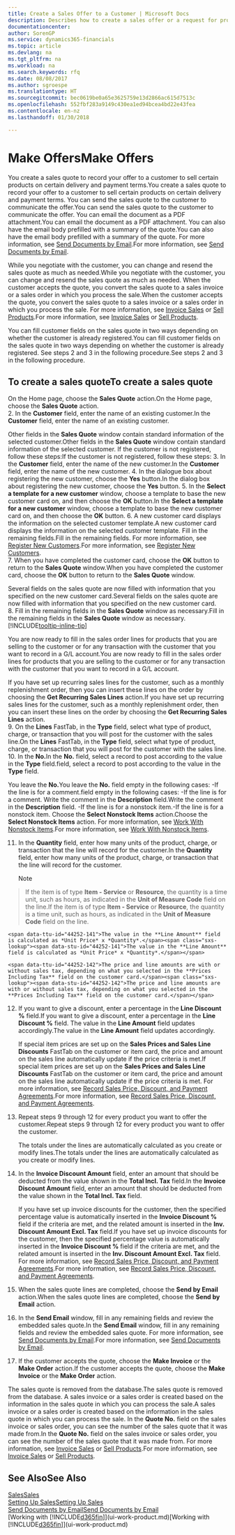 ```yaml
---
title: Create a Sales Offer to a Customer | Microsoft Docs
description: Describes how to create a sales offer or a request for proposal (RFQ) document to record your offer to a customer to sell products under certain terms.
documentationcenter: 
author: SorenGP
ms.service: dynamics365-financials
ms.topic: article
ms.devlang: na
ms.tgt_pltfrm: na
ms.workload: na
ms.search.keywords: rfq
ms.date: 08/08/2017
ms.author: sgroespe
ms.translationtype: HT
ms.sourcegitcommit: bec0619be0a65e3625759e13d2866ac615d7513c
ms.openlocfilehash: 552fbf283a9149c430ea1ed94bcea4bd22e43fea
ms.contentlocale: en-nz
ms.lasthandoff: 01/30/2018

---
```

# <a name="make-offers"></a><span data-ttu-id="44252-103">Make Offers</span><span class="sxs-lookup"><span data-stu-id="44252-103">Make Offers</span></span>
<span data-ttu-id="44252-104">You create a sales quote to record your offer to a customer to sell certain products on certain delivery and payment terms.</span><span class="sxs-lookup"><span data-stu-id="44252-104">You create a sales quote to record your offer to a customer to sell certain products on certain delivery and payment terms.</span></span> <span data-ttu-id="44252-105">You can send the sales quote to the customer to communicate the offer.</span><span class="sxs-lookup"><span data-stu-id="44252-105">You can send the sales quote to the customer to communicate the offer.</span></span> <span data-ttu-id="44252-106">You can email the document as a PDF attachment.</span><span class="sxs-lookup"><span data-stu-id="44252-106">You can email the document as a PDF attachment.</span></span> <span data-ttu-id="44252-107">You can also have the email body prefilled with a summary of the quote.</span><span class="sxs-lookup"><span data-stu-id="44252-107">You can also have the email body prefilled with a summary of the quote.</span></span> <span data-ttu-id="44252-108">For more information, see [Send Documents by Email](ui-how-send-documents-email.md).</span><span class="sxs-lookup"><span data-stu-id="44252-108">For more information, see [Send Documents by Email](ui-how-send-documents-email.md).</span></span>

<span data-ttu-id="44252-109">While you negotiate with the customer, you can change and resend the sales quote as much as needed.</span><span class="sxs-lookup"><span data-stu-id="44252-109">While you negotiate with the customer, you can change and resend the sales quote as much as needed.</span></span> <span data-ttu-id="44252-110">When the customer accepts the quote, you convert the sales quote to a sales invoice or a sales order in which you process the sale.</span><span class="sxs-lookup"><span data-stu-id="44252-110">When the customer accepts the quote, you convert the sales quote to a sales invoice or a sales order in which you process the sale.</span></span> <span data-ttu-id="44252-111">For more information, see [Invoice Sales](sales-how-invoice-sales.md) or [Sell Products](sales-how-sell-products.md).</span><span class="sxs-lookup"><span data-stu-id="44252-111">For more information, see [Invoice Sales](sales-how-invoice-sales.md) or [Sell Products](sales-how-sell-products.md).</span></span>

<span data-ttu-id="44252-112">You can fill customer fields on the sales quote in two ways depending on whether the customer is already registered.</span><span class="sxs-lookup"><span data-stu-id="44252-112">You can fill customer fields on the sales quote in two ways depending on whether the customer is already registered.</span></span> <span data-ttu-id="44252-113">See steps 2 and 3 in the following procedure.</span><span class="sxs-lookup"><span data-stu-id="44252-113">See steps 2 and 3 in the following procedure.</span></span>

## <a name="to-create-a-sales-quote"></a><span data-ttu-id="44252-114">To create a sales quote</span><span class="sxs-lookup"><span data-stu-id="44252-114">To create a sales quote</span></span>
<span data-ttu-id="44252-115">On the Home page,  choose the **Sales Quote** action.</span><span class="sxs-lookup"><span data-stu-id="44252-115">On the Home page,  choose the **Sales Quote** action.</span></span>  
2. <span data-ttu-id="44252-116">In the **Customer** field, enter the name of an existing customer.</span><span class="sxs-lookup"><span data-stu-id="44252-116">In the **Customer** field, enter the name of an existing customer.</span></span>

   <span data-ttu-id="44252-117">Other fields in the **Sales Quote** window contain standard information of the selected customer.</span><span class="sxs-lookup"><span data-stu-id="44252-117">Other fields in the **Sales Quote** window contain standard information of the selected customer.</span></span> <span data-ttu-id="44252-118">If the customer is not registered, follow these steps:</span><span class="sxs-lookup"><span data-stu-id="44252-118">If the customer is not registered, follow these steps:</span></span>
3. <span data-ttu-id="44252-119">In the **Customer** field, enter the name of the new customer.</span><span class="sxs-lookup"><span data-stu-id="44252-119">In the **Customer** field, enter the name of the new customer.</span></span>
4. <span data-ttu-id="44252-120">In the dialogue box about registering the new customer, choose the **Yes** button.</span><span class="sxs-lookup"><span data-stu-id="44252-120">In the dialog box about registering the new customer, choose the **Yes** button.</span></span>
5. <span data-ttu-id="44252-121">In the **Select a template for a new customer** window, choose a template to base the new customer card on, and then choose the **OK** button.</span><span class="sxs-lookup"><span data-stu-id="44252-121">In the **Select a template for a new customer** window, choose a template to base the new customer card on, and then choose the **OK** button.</span></span>
6. <span data-ttu-id="44252-122">A new customer card displays the information on the selected customer template.</span><span class="sxs-lookup"><span data-stu-id="44252-122">A new customer card displays the information on the selected customer template.</span></span> <span data-ttu-id="44252-123">Fill in the remaining fields.</span><span class="sxs-lookup"><span data-stu-id="44252-123">Fill in the remaining fields.</span></span> <span data-ttu-id="44252-124">For more information, see [Register New Customers](sales-how-register-new-customers.md).</span><span class="sxs-lookup"><span data-stu-id="44252-124">For more information, see [Register New Customers](sales-how-register-new-customers.md).</span></span>  
7. <span data-ttu-id="44252-125">When you have completed the customer card, choose the **OK** button to return to the **Sales Quote** window.</span><span class="sxs-lookup"><span data-stu-id="44252-125">When you have completed the customer card, choose the **OK** button to return to the **Sales Quote** window.</span></span>

   <span data-ttu-id="44252-126">Several fields on the sales quote are now filled with information that you specified on the new customer card.</span><span class="sxs-lookup"><span data-stu-id="44252-126">Several fields on the sales quote are now filled with information that you specified on the new customer card.</span></span>  
8. <span data-ttu-id="44252-127">Fill in the remaining fields in the **Sales Quote** window as necessary.</span><span class="sxs-lookup"><span data-stu-id="44252-127">Fill in the remaining fields in the **Sales Quote** window as necessary.</span></span> [!INCLUDE[tooltip-inline-tip](includes/tooltip-inline-tip_md.md)]  

<span data-ttu-id="44252-128">You are now ready to fill in the sales order lines for products that you are selling to the customer or for any transaction with the customer that you want to record in a G/L account.</span><span class="sxs-lookup"><span data-stu-id="44252-128">You are now ready to fill in the sales order lines for products that you are selling to the customer or for any transaction with the customer that you want to record in a G/L account.</span></span>   

<span data-ttu-id="44252-129">If you have set up recurring sales lines for the customer, such as a monthly replenishment order, then you can insert these lines on the order by choosing the **Get Recurring Sales Lines** action.</span><span class="sxs-lookup"><span data-stu-id="44252-129">If you have set up recurring sales lines for the customer, such as a monthly replenishment order, then you can insert these lines on the order by choosing the **Get Recurring Sales Lines** action.</span></span>  
9. <span data-ttu-id="44252-130">On the **Lines** FastTab, in the **Type** field, select what type of product, charge, or transaction that you will post for the customer with the sales line.</span><span class="sxs-lookup"><span data-stu-id="44252-130">On the **Lines** FastTab, in the **Type** field, select what type of product, charge, or transaction that you will post for the customer with the sales line.</span></span>
10. <span data-ttu-id="44252-131">In the **No.**</span><span class="sxs-lookup"><span data-stu-id="44252-131">In the **No.**</span></span> <span data-ttu-id="44252-132">field, select a record to post according to the value in the **Type** field.</span><span class="sxs-lookup"><span data-stu-id="44252-132">field, select a record to post according to the value in the **Type** field.</span></span>

 <span data-ttu-id="44252-133">You leave the **No.**</span><span class="sxs-lookup"><span data-stu-id="44252-133">You leave the **No.**</span></span> <span data-ttu-id="44252-134">field empty in the following cases: -If the line is for a comment.</span><span class="sxs-lookup"><span data-stu-id="44252-134">field empty in the following cases: -If the line is for a comment.</span></span> <span data-ttu-id="44252-135">Write the comment in the **Description** field.</span><span class="sxs-lookup"><span data-stu-id="44252-135">Write the comment in the **Description** field.</span></span>
 <span data-ttu-id="44252-136">-If the line is for a nonstock item.</span><span class="sxs-lookup"><span data-stu-id="44252-136">-If the line is for a nonstock item.</span></span> <span data-ttu-id="44252-137">Choose the **Select Nonstock Items** action.</span><span class="sxs-lookup"><span data-stu-id="44252-137">Choose the **Select Nonstock Items** action.</span></span> <span data-ttu-id="44252-138">For more information, see [Work With Nonstock Items](inventory-how-work-nonstock-items.md).</span><span class="sxs-lookup"><span data-stu-id="44252-138">For more information, see [Work With Nonstock Items](inventory-how-work-nonstock-items.md).</span></span>

11. <span data-ttu-id="44252-139">In the **Quantity** field, enter how many units of the product, charge, or transaction that the line will record for the customer.</span><span class="sxs-lookup"><span data-stu-id="44252-139">In the **Quantity** field, enter how many units of the product, charge, or transaction that the line will record for the customer.</span></span>

    > [!NOTE]  
>   <span data-ttu-id="44252-140">If the item is of type **Item - Service** or **Resource**, the quantity is a time unit, such as hours, as indicated in the **Unit of Measure Code** field on the line.</span><span class="sxs-lookup"><span data-stu-id="44252-140">If the item is of type **Item - Service** or **Resource**, the quantity is a time unit, such as hours, as indicated in the **Unit of Measure Code** field on the line.</span></span>  

    <span data-ttu-id="44252-141">The value in the **Line Amount** field is calculated as *Unit Price* x *Quantity*.</span><span class="sxs-lookup"><span data-stu-id="44252-141">The value in the **Line Amount** field is calculated as *Unit Price* x *Quantity*.</span></span>  

    <span data-ttu-id="44252-142">The price and line amounts are with or without sales tax, depending on what you selected in the **Prices Including Tax** field on the customer card.</span><span class="sxs-lookup"><span data-stu-id="44252-142">The price and line amounts are with or without sales tax, depending on what you selected in the **Prices Including Tax** field on the customer card.</span></span>  
12. <span data-ttu-id="44252-143">If you want to give a discount, enter a percentage in the **Line Discount %** field.</span><span class="sxs-lookup"><span data-stu-id="44252-143">If you want to give a discount, enter a percentage in the **Line Discount %** field.</span></span> <span data-ttu-id="44252-144">The value in the **Line Amount** field updates accordingly.</span><span class="sxs-lookup"><span data-stu-id="44252-144">The value in the **Line Amount** field updates accordingly.</span></span>  

    <span data-ttu-id="44252-145">If special item prices are set up on the **Sales Prices and Sales Line Discounts** FastTab on the customer or item card, the price and amount on the sales line automatically update if the price criteria is met.</span><span class="sxs-lookup"><span data-stu-id="44252-145">If special item prices are set up on the **Sales Prices and Sales Line Discounts** FastTab on the customer or item card, the price and amount on the sales line automatically update if the price criteria is met.</span></span> <span data-ttu-id="44252-146">For more information, see [Record Sales Price, Discount, and Payment Agreements](sales-how-record-sales-price-discount-payment-agreements.md).</span><span class="sxs-lookup"><span data-stu-id="44252-146">For more information, see [Record Sales Price, Discount, and Payment Agreements](sales-how-record-sales-price-discount-payment-agreements.md).</span></span>  
13. <span data-ttu-id="44252-147">Repeat steps 9 through 12 for every product you want to offer the customer.</span><span class="sxs-lookup"><span data-stu-id="44252-147">Repeat steps 9 through 12 for every product you want to offer the customer.</span></span>  

    <span data-ttu-id="44252-148">The totals under the lines are automatically calculated as you create or modify lines.</span><span class="sxs-lookup"><span data-stu-id="44252-148">The totals under the lines are automatically calculated as you create or modify lines.</span></span>  
14. <span data-ttu-id="44252-149">In the **Invoice Discount Amount** field, enter an amount that should be deducted from the value shown in the **Total Incl. Tax** field.</span><span class="sxs-lookup"><span data-stu-id="44252-149">In the **Invoice Discount Amount** field, enter an amount that should be deducted from the value shown in the **Total Incl. Tax** field.</span></span>

    <span data-ttu-id="44252-150">If you have set up invoice discounts for the customer, then the specified percentage value is automatically inserted in the **Invoice Discount %** field if the criteria are met, and the related amount is inserted in the **Inv. Discount Amount Excl. Tax** field.</span><span class="sxs-lookup"><span data-stu-id="44252-150">If you have set up invoice discounts for the customer, then the specified percentage value is automatically inserted in the **Invoice Discount %** field if the criteria are met, and the related amount is inserted in the **Inv. Discount Amount Excl. Tax** field.</span></span> <span data-ttu-id="44252-151">For more information, see [Record Sales Price, Discount, and Payment Agreements](sales-how-record-sales-price-discount-payment-agreements.md).</span><span class="sxs-lookup"><span data-stu-id="44252-151">For more information, see [Record Sales Price, Discount, and Payment Agreements](sales-how-record-sales-price-discount-payment-agreements.md).</span></span>
15. <span data-ttu-id="44252-152">When the sales quote lines are completed, choose the **Send by Email** action.</span><span class="sxs-lookup"><span data-stu-id="44252-152">When the sales quote lines are completed, choose the **Send by Email** action.</span></span>
16. <span data-ttu-id="44252-153">In the **Send Email** window, fill in any remaining fields and review the embedded sales quote.</span><span class="sxs-lookup"><span data-stu-id="44252-153">In the **Send Email** window, fill in any remaining fields and review the embedded sales quote.</span></span> <span data-ttu-id="44252-154">For more information, see [Send Documents by Email](ui-how-send-documents-email.md).</span><span class="sxs-lookup"><span data-stu-id="44252-154">For more information, see [Send Documents by Email](ui-how-send-documents-email.md).</span></span>
17. <span data-ttu-id="44252-155">If the customer accepts the quote, choose the **Make Invoice** or the **Make Order** action.</span><span class="sxs-lookup"><span data-stu-id="44252-155">If the customer accepts the quote, choose the **Make Invoice** or the **Make Order** action.</span></span>

<span data-ttu-id="44252-156">The sales quote is removed from the database.</span><span class="sxs-lookup"><span data-stu-id="44252-156">The sales quote is removed from the database.</span></span> <span data-ttu-id="44252-157">A sales invoice or a sales order is created based on the information in the sales quote in which you can process the sale.</span><span class="sxs-lookup"><span data-stu-id="44252-157">A sales invoice or a sales order is created based on the information in the sales quote in which you can process the sale.</span></span> <span data-ttu-id="44252-158">In the **Quote No.** field on the sales invoice or sales order, you can see the number of the sales quote that it was made from.</span><span class="sxs-lookup"><span data-stu-id="44252-158">In the **Quote No.** field on the sales invoice or sales order, you can see the number of the sales quote that it was made from.</span></span> <span data-ttu-id="44252-159">For more information, see [Invoice Sales](sales-how-invoice-sales.md) or [Sell Products](sales-how-sell-products.md).</span><span class="sxs-lookup"><span data-stu-id="44252-159">For more information, see [Invoice Sales](sales-how-invoice-sales.md) or [Sell Products](sales-how-sell-products.md).</span></span>

## <a name="see-also"></a><span data-ttu-id="44252-160">See Also</span><span class="sxs-lookup"><span data-stu-id="44252-160">See Also</span></span>
[<span data-ttu-id="44252-161">Sales</span><span class="sxs-lookup"><span data-stu-id="44252-161">Sales</span></span>](sales-manage-sales.md)  
[<span data-ttu-id="44252-162">Setting Up Sales</span><span class="sxs-lookup"><span data-stu-id="44252-162">Setting Up Sales</span></span>](sales-setup-sales.md)  
[<span data-ttu-id="44252-163">Send Documents by Email</span><span class="sxs-lookup"><span data-stu-id="44252-163">Send Documents by Email</span></span>](ui-how-send-documents-email.md)  
<span data-ttu-id="44252-164">[Working with [!INCLUDE[d365fin](includes/d365fin_md.md)]](ui-work-product.md)</span><span class="sxs-lookup"><span data-stu-id="44252-164">[Working with [!INCLUDE[d365fin](includes/d365fin_md.md)]](ui-work-product.md)</span></span>

